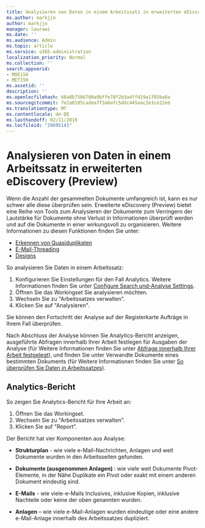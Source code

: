 ```yaml
---
title: Analysieren von Daten in einem Arbeitssatz in erweiterten eDiscovery (Preview)
ms.author: markjjo
author: markjjo
manager: laurawi
ms.date: ''
ms.audience: Admin
ms.topic: article
ms.service: o365-administration
localization_priority: Normal
ms.collection: ''
search.appverid:
- MOE150
- MET150
ms.assetid: ''
description: ''
ms.openlocfilehash: 68a8b7586700a9bffe78f2b3a4ff419a1f85ba8a
ms.sourcegitcommit: 7e2a0185cadea7f3a6afc5ddc445eac2e1ce22eb
ms.translationtype: MT
ms.contentlocale: de-DE
ms.lasthandoff: 02/11/2019
ms.locfileid: "29695141"
---
```

# <a name="analyze-data-in-a-working-set-in-advanced-ediscovery-preview"></a>Analysieren von Daten in einem Arbeitssatz in erweiterten eDiscovery (Preview)

Wenn die Anzahl der gesammelten Dokumente umfangreich ist, kann es nur schwer alle diese überprüfen sein. Erweiterte eDiscovery (Preview) bietet eine Reihe von Tools zum Analysieren der Dokumente zum Verringern der Lautstärke für Dokumente ohne Verlust in Informationen überprüft werden und auf die Dokumente in einer wirkungsvoll zu organisieren. Weitere Informationen zu diesen Funktionen finden Sie unter:

- [Erkennen von Quasiduplikaten](near-duplicates.md)
- [E-Mail-Threading](email-threading.md)
- [Designs](themes.md)

So analysieren Sie Daten in einem Arbeitssatz:

1. Konfigurieren Sie Einstellungen für den Fall Analytics. Weitere Informationen finden Sie unter [Configure Search und-Analyse Settings](configure-search-analytics-settings.md).
2. Öffnen Sie das Workingset Sie analysieren möchten.
3. Wechseln Sie zu "Arbeitssatzes verwalten".
4. Klicken Sie auf "Analysieren".

Sie können den Fortschritt der Analyse auf der Registerkarte Aufträge in Ihrem Fall überprüfen.

 Nach Abschluss der Analyse können Sie Analytics-Bericht anzeigen, ausgeführte Abfragen innerhalb Ihrer Arbeit festlegen für Ausgaben der Analyse (für Weitere Informationen finden Sie unter [Abfrage innerhalb Ihrer Arbeit festgelegt](working-set-search.md)), und finden Sie unter Verwandte Dokumente eines bestimmten Dokuments (für Weitere Informationen finden Sie unter [ So überprüfen Sie Daten in Arbeitssatzes](reviewing-data-in-working-set.md)).

## <a name="analytics-report"></a>Analytics-Bericht

So zeigen Sie Analytics-Bericht für Ihre Arbeit an:

1. Öffnen Sie das Workingset.
2. Wechseln Sie zu "Arbeitssatzes verwalten".
3. Klicken Sie auf "Report".

Der Bericht hat vier Komponenten aus Analyse:

- **Strukturplan** - wie viele e-Mail-Nachrichten, Anlagen und weit Dokumente wurden in den Arbeitsseiten gefunden.

- **Dokumente (ausgenommen Anlagen)** : wie viele weit Dokumente Pivot-Elemente, in der Nähe Duplikate ein Pivot oder exakt mit einem anderen Dokument eindeutig sind.

- **E-Mails** - wie viele-e-Mails Inclusives, inklusive Kopien, inklusive Nachteile oder keine der oben genannten wurden.

- **Anlagen** – wie viele e-Mail-Anlagen wurden eindeutige oder eine andere e-Mail-Anlage innerhalb des Arbeitssatzes dupliziert.